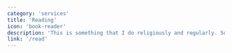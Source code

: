 ```yaml
---
category: 'services'
title: 'Reading'
icon: 'book-reader'
description: 'This is something that I do religiously and regularly. Some genres that I love reading are self development, leadership etc.'
link: '/read'
---
```

